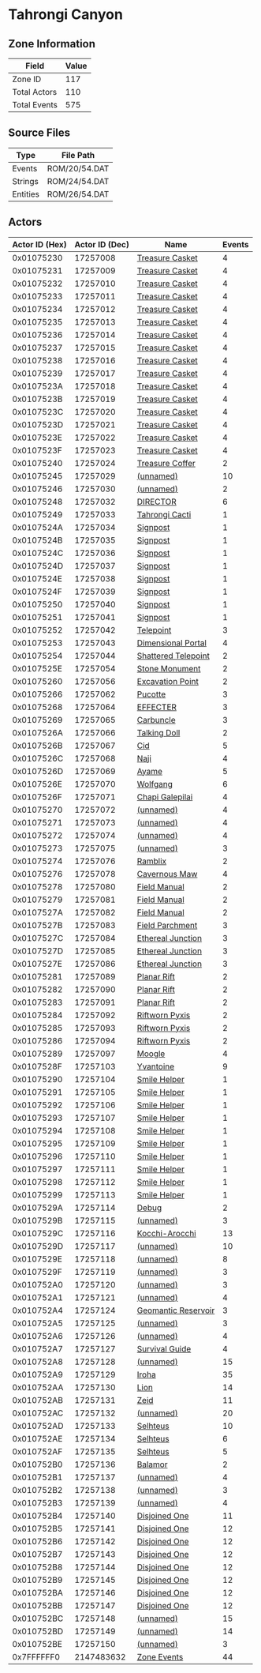 # Tahrongi Canyon

## Zone Information

| Field        |   Value |
|--------------|---------|
| Zone ID      |     117 |
| Total Actors |     110 |
| Total Events |     575 |

## Source Files

| Type     | File Path     |
|----------|---------------|
| Events   | ROM/20/54.DAT |
| Strings  | ROM/24/54.DAT |
| Entities | ROM/26/54.DAT |

## Actors

| Actor ID (Hex)   |   Actor ID (Dec) | Name                                                             |   Events |
|------------------|------------------|------------------------------------------------------------------|----------|
| 0x01075230       |         17257008 | [Treasure Casket](./17257008%20-%20Treasure%20Casket.md)         |        4 |
| 0x01075231       |         17257009 | [Treasure Casket](./17257009%20-%20Treasure%20Casket.md)         |        4 |
| 0x01075232       |         17257010 | [Treasure Casket](./17257010%20-%20Treasure%20Casket.md)         |        4 |
| 0x01075233       |         17257011 | [Treasure Casket](./17257011%20-%20Treasure%20Casket.md)         |        4 |
| 0x01075234       |         17257012 | [Treasure Casket](./17257012%20-%20Treasure%20Casket.md)         |        4 |
| 0x01075235       |         17257013 | [Treasure Casket](./17257013%20-%20Treasure%20Casket.md)         |        4 |
| 0x01075236       |         17257014 | [Treasure Casket](./17257014%20-%20Treasure%20Casket.md)         |        4 |
| 0x01075237       |         17257015 | [Treasure Casket](./17257015%20-%20Treasure%20Casket.md)         |        4 |
| 0x01075238       |         17257016 | [Treasure Casket](./17257016%20-%20Treasure%20Casket.md)         |        4 |
| 0x01075239       |         17257017 | [Treasure Casket](./17257017%20-%20Treasure%20Casket.md)         |        4 |
| 0x0107523A       |         17257018 | [Treasure Casket](./17257018%20-%20Treasure%20Casket.md)         |        4 |
| 0x0107523B       |         17257019 | [Treasure Casket](./17257019%20-%20Treasure%20Casket.md)         |        4 |
| 0x0107523C       |         17257020 | [Treasure Casket](./17257020%20-%20Treasure%20Casket.md)         |        4 |
| 0x0107523D       |         17257021 | [Treasure Casket](./17257021%20-%20Treasure%20Casket.md)         |        4 |
| 0x0107523E       |         17257022 | [Treasure Casket](./17257022%20-%20Treasure%20Casket.md)         |        4 |
| 0x0107523F       |         17257023 | [Treasure Casket](./17257023%20-%20Treasure%20Casket.md)         |        4 |
| 0x01075240       |         17257024 | [Treasure Coffer](./17257024%20-%20Treasure%20Coffer.md)         |        2 |
| 0x01075245       |         17257029 | [(unnamed)](./17257029.md)                                       |       10 |
| 0x01075246       |         17257030 | [(unnamed)](./17257030.md)                                       |        2 |
| 0x01075248       |         17257032 | [DIRECTOR](./17257032%20-%20DIRECTOR.md)                         |        6 |
| 0x01075249       |         17257033 | [Tahrongi Cacti](./17257033%20-%20Tahrongi%20Cacti.md)           |        1 |
| 0x0107524A       |         17257034 | [Signpost](./17257034%20-%20Signpost.md)                         |        1 |
| 0x0107524B       |         17257035 | [Signpost](./17257035%20-%20Signpost.md)                         |        1 |
| 0x0107524C       |         17257036 | [Signpost](./17257036%20-%20Signpost.md)                         |        1 |
| 0x0107524D       |         17257037 | [Signpost](./17257037%20-%20Signpost.md)                         |        1 |
| 0x0107524E       |         17257038 | [Signpost](./17257038%20-%20Signpost.md)                         |        1 |
| 0x0107524F       |         17257039 | [Signpost](./17257039%20-%20Signpost.md)                         |        1 |
| 0x01075250       |         17257040 | [Signpost](./17257040%20-%20Signpost.md)                         |        1 |
| 0x01075251       |         17257041 | [Signpost](./17257041%20-%20Signpost.md)                         |        1 |
| 0x01075252       |         17257042 | [Telepoint](./17257042%20-%20Telepoint.md)                       |        3 |
| 0x01075253       |         17257043 | [Dimensional Portal](./17257043%20-%20Dimensional%20Portal.md)   |        4 |
| 0x01075254       |         17257044 | [Shattered Telepoint](./17257044%20-%20Shattered%20Telepoint.md) |        2 |
| 0x0107525E       |         17257054 | [Stone Monument](./17257054%20-%20Stone%20Monument.md)           |        2 |
| 0x01075260       |         17257056 | [Excavation Point](./17257056%20-%20Excavation%20Point.md)       |        2 |
| 0x01075266       |         17257062 | [Pucotte](./17257062%20-%20Pucotte.md)                           |        3 |
| 0x01075268       |         17257064 | [EFFECTER](./17257064%20-%20EFFECTER.md)                         |        3 |
| 0x01075269       |         17257065 | [Carbuncle](./17257065%20-%20Carbuncle.md)                       |        3 |
| 0x0107526A       |         17257066 | [Talking Doll](./17257066%20-%20Talking%20Doll.md)               |        2 |
| 0x0107526B       |         17257067 | [Cid](./17257067%20-%20Cid.md)                                   |        5 |
| 0x0107526C       |         17257068 | [Naji](./17257068%20-%20Naji.md)                                 |        4 |
| 0x0107526D       |         17257069 | [Ayame](./17257069%20-%20Ayame.md)                               |        5 |
| 0x0107526E       |         17257070 | [Wolfgang](./17257070%20-%20Wolfgang.md)                         |        6 |
| 0x0107526F       |         17257071 | [Chapi Galepilai](./17257071%20-%20Chapi%20Galepilai.md)         |        4 |
| 0x01075270       |         17257072 | [(unnamed)](./17257072.md)                                       |        4 |
| 0x01075271       |         17257073 | [(unnamed)](./17257073.md)                                       |        4 |
| 0x01075272       |         17257074 | [(unnamed)](./17257074.md)                                       |        4 |
| 0x01075273       |         17257075 | [(unnamed)](./17257075.md)                                       |        3 |
| 0x01075274       |         17257076 | [Ramblix](./17257076%20-%20Ramblix.md)                           |        2 |
| 0x01075276       |         17257078 | [Cavernous Maw](./17257078%20-%20Cavernous%20Maw.md)             |        4 |
| 0x01075278       |         17257080 | [Field Manual](./17257080%20-%20Field%20Manual.md)               |        2 |
| 0x01075279       |         17257081 | [Field Manual](./17257081%20-%20Field%20Manual.md)               |        2 |
| 0x0107527A       |         17257082 | [Field Manual](./17257082%20-%20Field%20Manual.md)               |        2 |
| 0x0107527B       |         17257083 | [Field Parchment](./17257083%20-%20Field%20Parchment.md)         |        3 |
| 0x0107527C       |         17257084 | [Ethereal Junction](./17257084%20-%20Ethereal%20Junction.md)     |        3 |
| 0x0107527D       |         17257085 | [Ethereal Junction](./17257085%20-%20Ethereal%20Junction.md)     |        3 |
| 0x0107527E       |         17257086 | [Ethereal Junction](./17257086%20-%20Ethereal%20Junction.md)     |        3 |
| 0x01075281       |         17257089 | [Planar Rift](./17257089%20-%20Planar%20Rift.md)                 |        2 |
| 0x01075282       |         17257090 | [Planar Rift](./17257090%20-%20Planar%20Rift.md)                 |        2 |
| 0x01075283       |         17257091 | [Planar Rift](./17257091%20-%20Planar%20Rift.md)                 |        2 |
| 0x01075284       |         17257092 | [Riftworn Pyxis](./17257092%20-%20Riftworn%20Pyxis.md)           |        2 |
| 0x01075285       |         17257093 | [Riftworn Pyxis](./17257093%20-%20Riftworn%20Pyxis.md)           |        2 |
| 0x01075286       |         17257094 | [Riftworn Pyxis](./17257094%20-%20Riftworn%20Pyxis.md)           |        2 |
| 0x01075289       |         17257097 | [Moogle](./17257097%20-%20Moogle.md)                             |        4 |
| 0x0107528F       |         17257103 | [Yvantoine](./17257103%20-%20Yvantoine.md)                       |        9 |
| 0x01075290       |         17257104 | [Smile Helper](./17257104%20-%20Smile%20Helper.md)               |        1 |
| 0x01075291       |         17257105 | [Smile Helper](./17257105%20-%20Smile%20Helper.md)               |        1 |
| 0x01075292       |         17257106 | [Smile Helper](./17257106%20-%20Smile%20Helper.md)               |        1 |
| 0x01075293       |         17257107 | [Smile Helper](./17257107%20-%20Smile%20Helper.md)               |        1 |
| 0x01075294       |         17257108 | [Smile Helper](./17257108%20-%20Smile%20Helper.md)               |        1 |
| 0x01075295       |         17257109 | [Smile Helper](./17257109%20-%20Smile%20Helper.md)               |        1 |
| 0x01075296       |         17257110 | [Smile Helper](./17257110%20-%20Smile%20Helper.md)               |        1 |
| 0x01075297       |         17257111 | [Smile Helper](./17257111%20-%20Smile%20Helper.md)               |        1 |
| 0x01075298       |         17257112 | [Smile Helper](./17257112%20-%20Smile%20Helper.md)               |        1 |
| 0x01075299       |         17257113 | [Smile Helper](./17257113%20-%20Smile%20Helper.md)               |        1 |
| 0x0107529A       |         17257114 | [Debug](./17257114%20-%20Debug.md)                               |        2 |
| 0x0107529B       |         17257115 | [(unnamed)](./17257115.md)                                       |        3 |
| 0x0107529C       |         17257116 | [Kocchi-Arocchi](./17257116%20-%20Kocchi-Arocchi.md)             |       13 |
| 0x0107529D       |         17257117 | [(unnamed)](./17257117.md)                                       |       10 |
| 0x0107529E       |         17257118 | [(unnamed)](./17257118.md)                                       |        8 |
| 0x0107529F       |         17257119 | [(unnamed)](./17257119.md)                                       |        3 |
| 0x010752A0       |         17257120 | [(unnamed)](./17257120.md)                                       |        3 |
| 0x010752A1       |         17257121 | [(unnamed)](./17257121.md)                                       |        4 |
| 0x010752A4       |         17257124 | [Geomantic Reservoir](./17257124%20-%20Geomantic%20Reservoir.md) |        3 |
| 0x010752A5       |         17257125 | [(unnamed)](./17257125.md)                                       |        3 |
| 0x010752A6       |         17257126 | [(unnamed)](./17257126.md)                                       |        4 |
| 0x010752A7       |         17257127 | [Survival Guide](./17257127%20-%20Survival%20Guide.md)           |        4 |
| 0x010752A8       |         17257128 | [(unnamed)](./17257128.md)                                       |       15 |
| 0x010752A9       |         17257129 | [Iroha](./17257129%20-%20Iroha.md)                               |       35 |
| 0x010752AA       |         17257130 | [Lion](./17257130%20-%20Lion.md)                                 |       14 |
| 0x010752AB       |         17257131 | [Zeid](./17257131%20-%20Zeid.md)                                 |       11 |
| 0x010752AC       |         17257132 | [(unnamed)](./17257132.md)                                       |       20 |
| 0x010752AD       |         17257133 | [Selhteus](./17257133%20-%20Selhteus.md)                         |       10 |
| 0x010752AE       |         17257134 | [Selhteus](./17257134%20-%20Selhteus.md)                         |        6 |
| 0x010752AF       |         17257135 | [Selhteus](./17257135%20-%20Selhteus.md)                         |        5 |
| 0x010752B0       |         17257136 | [Balamor](./17257136%20-%20Balamor.md)                           |        2 |
| 0x010752B1       |         17257137 | [(unnamed)](./17257137.md)                                       |        4 |
| 0x010752B2       |         17257138 | [(unnamed)](./17257138.md)                                       |        3 |
| 0x010752B3       |         17257139 | [(unnamed)](./17257139.md)                                       |        4 |
| 0x010752B4       |         17257140 | [Disjoined One](./17257140%20-%20Disjoined%20One.md)             |       11 |
| 0x010752B5       |         17257141 | [Disjoined One](./17257141%20-%20Disjoined%20One.md)             |       12 |
| 0x010752B6       |         17257142 | [Disjoined One](./17257142%20-%20Disjoined%20One.md)             |       12 |
| 0x010752B7       |         17257143 | [Disjoined One](./17257143%20-%20Disjoined%20One.md)             |       12 |
| 0x010752B8       |         17257144 | [Disjoined One](./17257144%20-%20Disjoined%20One.md)             |       12 |
| 0x010752B9       |         17257145 | [Disjoined One](./17257145%20-%20Disjoined%20One.md)             |       12 |
| 0x010752BA       |         17257146 | [Disjoined One](./17257146%20-%20Disjoined%20One.md)             |       12 |
| 0x010752BB       |         17257147 | [Disjoined One](./17257147%20-%20Disjoined%20One.md)             |       12 |
| 0x010752BC       |         17257148 | [(unnamed)](./17257148.md)                                       |       15 |
| 0x010752BD       |         17257149 | [(unnamed)](./17257149.md)                                       |       14 |
| 0x010752BE       |         17257150 | [(unnamed)](./17257150.md)                                       |        3 |
| 0x7FFFFFF0       |       2147483632 | [Zone Events](./Zone%20Events.md)                                |       44 |